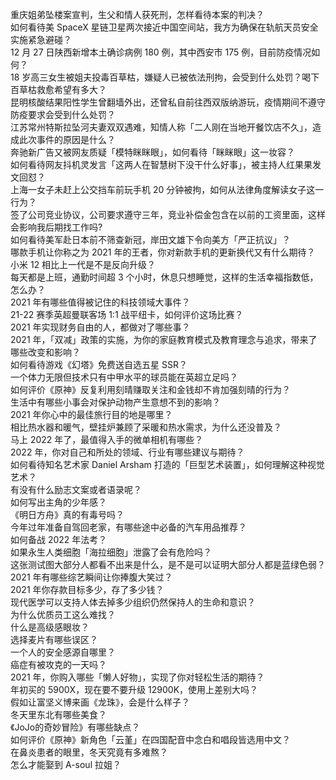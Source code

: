 重庆姐弟坠楼案宣判，生父和情人获死刑，怎样看待本案的判决？  
如何看待美 SpaceX 星链卫星两次接近中国空间站，我方为确保在轨航天员安全实施紧急避碰？  
12 月 27 日陕西新增本土确诊病例 180 例，其中西安市 175 例，目前防疫情况如何？  
18 岁高三女生被姐夫投毒百草枯，嫌疑人已被依法刑拘，会受到什么处罚？喝下百草枯救愈希望有多大？  
昆明核酸结果阳性学生曾翻墙外出，还曾私自前往西双版纳游玩，疫情期间不遵守防疫要求会受到什么处罚？  
江苏常州特斯拉坠河夫妻双双遇难，知情人称「二人刚在当地开餐饮店不久」，造成此次事件的原因是什么？  
奔驰新广告又被网友质疑「模特眯眯眼」，如何看待「眯眯眼」这一妆容？  
如何看待网友抖机灵发言「这两人在智慧树下没干什么好事」，被主持人红果果发文回怼？  
上海一女子未赶上公交挡车前玩手机 20 分钟被拘，如何从法律角度解读女子这一行为？  
签了公司竞业协议，公司要求遵守三年，竞业补偿金包含在以前的工资里面，这样会影响我后期找工作吗?  
如何看待美军赴日本前不筛查新冠，岸田文雄下令向美方「严正抗议」？  
哪款手机让你称之为 2021 年的王者，你对新款手机的更新换代又有什么期待？  
小米 12 相比上一代是不是反向升级？  
每天都是上班，通勤时间超 3 个小时，休息只想睡觉，这样的生活幸福指数低，怎么办？  
2021 年有哪些值得被记住的科技领域大事件？  
21-22 赛季英超曼联客场 1:1 战平纽卡，如何评价这场比赛？  
2021 年实现财务自由的人，都做对了哪些事？  
2021 年，「双减」政策的实施，为你的家庭教育模式及教育理念与追求，带来了哪些改变和影响？  
如何看待游戏《幻塔》免费送自选五星 SSR？  
一个体力无限但技术只有中甲水平的球员能在英超立足吗？  
如何评价《原神》反复利用刻晴赚取关注和金钱却不肯加强刻晴的行为？  
生活中有哪些小事会对保护动物产生意想不到的影响？  
2021 年你心中的最佳旅行目的地是哪里？  
相比热水器和暖气，壁挂炉兼顾了采暖和热水需求，为什么还没普及？  
马上 2022 年了，最值得入手的微单相机有哪些？  
2022 年，你对自己和所处的领域、行业有哪些建议与期待？  
如何看待知名艺术家 Daniel Arsham 打造的「巨型艺术装置」，如何理解这种视觉艺术？  
有没有什么励志文案或者语录呢？  
如何写出主角的少年感？  
《明日方舟》真的有毒号吗？  
今年过年准备自驾回老家，有哪些途中必备的汽车用品推荐？  
如何备战 2022 年法考？  
如果永生人类细胞「海拉细胞」泄露了会有危险吗？  
这张测试图大部分人都看不出来是什么，是不是可以证明大部分人都是蓝绿色弱？  
2021 年有哪些综艺瞬间让你捧腹大笑过？  
2021 年你存款目标多少，存了多少钱？  
现代医学可以支持人体去掉多少组织仍然保持人的生命和意识？  
为什么优质员工这么难找？  
什么是高级感眼妆？  
选择麦片有哪些误区？  
一个人的安全感源自哪里？  
癌症有被攻克的一天吗？  
2021 年，你购入哪些「懒人好物」，实现了你对轻松生活的期待？  
年初买的 5900X，现在要不要升级 12900K，使用上差别大吗？  
假如让富坚义博来画《龙珠》，会是什么样子？  
冬天里东北有哪些美食？  
《JoJo的奇妙冒险》有哪些缺点？  
如何评价《原神》新角色「云堇」在四国配音中念白和唱段皆选用中文？  
在鼻炎患者的眼里，冬天究竟有多难熬？  
怎么才能娶到 A-soul 拉姐？  
